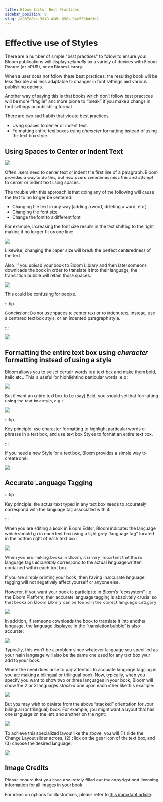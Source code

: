 ```yaml
---
title: Bloom Editor Best Practices
sidebar_position: 9
slug: /a937a8ca-9949-450b-898a-94e532bde3d2
---
```




# Effective use of Styles


There are a number of simple “best practices” to follow to ensure your Bloom publications will display _optimally_ on a variety of devices with Bloom Reader (or ePUB), or on Bloom Library.


When a user does not follow these best practices, the resulting book will be less flexible and less adaptable to changes in font settings and various publishing options. 


Another way of saying this is that books which don’t follow best practices will be more “fragile” and more prone to “break” if you make a change in font settings or publishing format.


There are two bad habits that violate best practices:

- Using spaces to center or indent text.
- Formatting entire text boxes using _character_ formatting instead of using the text box style.

## Using Spaces to Center or Indent Text


![](./1329966447.png)


Often users need to center text or indent the first line of a paragraph. Bloom provides a way to do this, but new users sometimes miss this and attempt to center or indent text using spaces. 


The trouble with this approach is that doing any of the following will cause the text to no longer be centered:

- Changing the text in any way (adding a word, deleting a word, etc.)
- Changing the font size
- Change the font to a different font

For example, increasing the font size results in the text shifting to the right making it no longer fit on one line:


![](./1095565929.png)


Likewise, changing the paper size will break the perfect centeredness of the text.


Also, if you upload your book to Bloom Library and then later someone downloads the book in order to translate it into their language, the translation bubble will retain those spaces:


![](./630195828.png)


This could be confusing for people.


:::tip

Conclusion: Do not use spaces to center text or to indent text.  Instead, use a centered text box style, or an indented paragraph style.

:::




![](./2022340528.png)


## Formatting the entire text box using _character_ formatting instead of using a style


Bloom allows you to select certain words in a text box and make them bold, italic etc.. This is useful for highlighting particular words, e.g.: 


![](./837725460.png)


But if want an entire text box to be (say) Bold, you should set that formatting using the text box style, e.g.:


![](./893089497.png)


:::tip

Key principle: use character formatting to highlight particular words or phrases in a text box, and use text box Styles to format an entire text box.

:::




If you need a new Style for a text box, Bloom provides a simple way to create one:


![](./409758586.gif)


## Accurate Language Tagging


:::tip

Key principle: the actual text typed in any text box needs to accurately correspond with the language tag associated with it.

:::




When you are editing a book in Bloom Editor, Bloom indicates the language which should go in each text box using a light grey “language tag” located in the bottom right of each text box:


![](./2096481155.png)


When you are making books in Bloom, it is _very_ important that these language tags _accurately_ correspond to the actual language written contained within each text box. 


If you are simply printing your book, then having inaccurate language tagging will not negatively affect yourself or anyone else. 


However, if you want your book to participate in Bloom’s “ecosystem”, i.e. the Bloom Platform, then accurate language tagging is absolutely crucial so that books on Bloom Library can be found in the correct language category:


![](./1689979575.png)


In addition, if someone downloads the book to translate it into another language, the language displayed in the “translation bubble” is also accurate:


![](./1672424362.png)


Typically, this won’t be a problem since whatever language you specified as your main language will also be the same one used for any text box your add to your book.


Where the need does arise to pay attention to accurate language tagging is you are making a bilingual or trilingual book. Now, typically, when you specify you want to show two or three languages in your book, Bloom will show the 2 or 3 languages _stacked_ one upon each other like this example:


![](./2070825830.png)


But you may wish to deviate from the above “stacked” orientation for your bilingual (or trilingual) book. For example, you might want a layout that has one language on the left, and another on the right:


![](./1311532285.png)


To achieve this specialized layout like the above, you will (1) slide the Change Layout slider across, (2) click on the gear icon of the text box, and (3) choose the desired language:


 


![](./2092903332.png)


## Image Credits


Please ensure that you have accurately filled out the copyright and licensing information for all images in your book.  


For ideas on options for illustrations, please refer to [this important article](https://bloomlibrary.org/page/create/page/Create-Resources-Illustrations).

